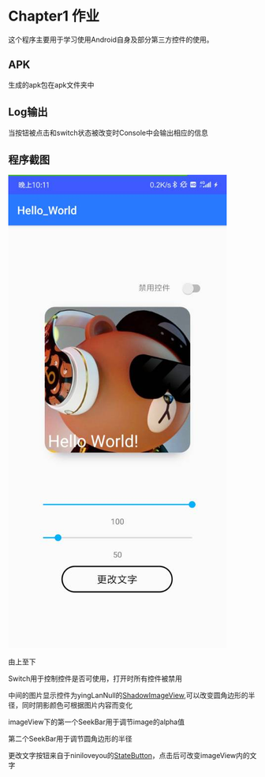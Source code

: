# Chapter1 作业

这个程序主要用于学习使用Android自身及部分第三方控件的使用。

## APK
生成的apk包在apk文件夹中

## Log输出
当按钮被点击和switch状态被改变时Console中会输出相应的信息

## 程序截图
![avatar](./image/image.jpg)

由上至下

Switch用于控制控件是否可使用，打开时所有控件被禁用

中间的图片显示控件为yingLanNull的[ShadowImageView](https://github.com/yingLanNull/ShadowImageView),可以改变圆角边形的半径，同时阴影颜色可根据图片内容而变化

imageView下的第一个SeekBar用于调节image的alpha值

第二个SeekBar用于调节圆角边形的半径

更改文字按钮来自于niniloveyou的[StateButton](https://github.com/niniloveyou/StateButton)，点击后可改变imageView内的文字


